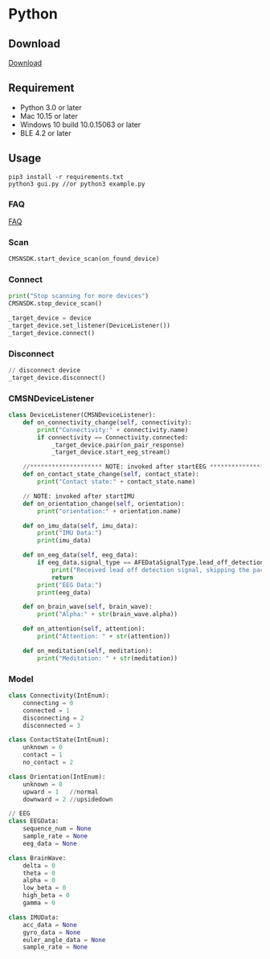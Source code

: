# Python

## Download

[Download](https://focus-resource.oss-accelerate-overseas.aliyuncs.com/universal/crimson-sdk-prebuild/1.1.0/python/python.zip)

## Requirement

- Python 3.0 or later
- Mac 10.15 or later
- Windows 10 build 10.0.15063 or later
- BLE 4.2 or later

## Usage

```text
pip3 install -r requirements.txt
python3 gui.py //or python3 example.py
```

### FAQ

[FAQ](en/faq.md)

### Scan

```python
CMSNSDK.start_device_scan(on_found_device)
```

### Connect

```python
print("Stop scanning for more devices")
CMSNSDK.stop_device_scan()

_target_device = device
_target_device.set_listener(DeviceListener())
_target_device.connect()
```

### Disconnect

```python
// disconnect device
_target_device.disconnect()
```

### CMSNDeviceListener

```python
class DeviceListener(CMSNDeviceListener):
    def on_connectivity_change(self, connectivity):
        print("Connectivity:" + connectivity.name)
        if connectivity == Connectivity.connected:
            _target_device.pair(on_pair_response)
            _target_device.start_eeg_stream()

    //******************** NOTE: invoked after startEEG *******************
    def on_contact_state_change(self, contact_state):
        print("Contact state:" + contact_state.name)

    // NOTE: invoked after startIMU
    def on_orientation_change(self, orientation):
        print("orientation:" + orientation.name)

    def on_imu_data(self, imu_data):
        print("IMU Data:")
        print(imu_data)

    def on_eeg_data(self, eeg_data):
        if eeg_data.signal_type == AFEDataSignalType.lead_off_detection:
            print("Received lead off detection signal, skipping the packet.")
            return
        print("EEG Data:")
        print(eeg_data)

    def on_brain_wave(self, brain_wave):
        print("Alpha:" + str(brain_wave.alpha))

    def on_attention(self, attention):
        print("Attention: " + str(attention))

    def on_meditation(self, meditation):
        print("Meditation: " + str(meditation))
```

### Model

```python
class Connectivity(IntEnum):
    connecting = 0
    connected = 1
    disconnecting = 2
    disconnected = 3

class ContactState(IntEnum):
    unknown = 0
    contact = 1
    no_contact = 2

class Orientation(IntEnum):
    unknown = 0
    upward = 1   //normal
    downward = 2 //upsidedown

// EEG
class EEGData:
    sequence_num = None
    sample_rate = None
    eeg_data = None

class BrainWave:
    delta = 0
    theta = 0
    alpha = 0
    low_beta = 0
    high_beta = 0
    gamma = 0

class IMUData:
    acc_data = None
    gyro_data = None
    euler_angle_data = None
    sample_rate = None
```
